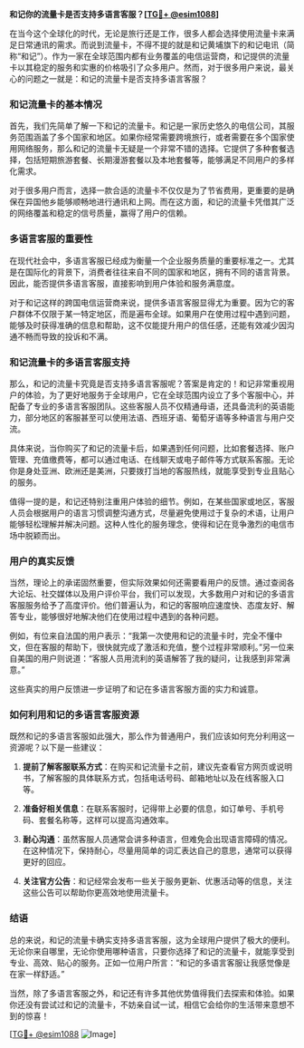 **和记你的流量卡是否支持多语言客服？[[TG💪+ @esim1088](https://t.me/s/esim1088)]**

在当今这个全球化的时代，无论是旅行还是工作，很多人都会选择使用流量卡来满足日常通讯的需求。而说到流量卡，不得不提的就是和记黄埔旗下的和记电讯（简称“和记”）。作为一家在全球范围内都有业务覆盖的电信运营商，和记提供的流量卡以其稳定的服务和实惠的价格吸引了众多用户。然而，对于很多用户来说，最关心的问题之一就是：和记的流量卡是否支持多语言客服？

### 和记流量卡的基本情况

首先，我们先简单了解一下和记的流量卡。和记是一家历史悠久的电信公司，其服务范围涵盖了多个国家和地区。如果你经常需要跨境旅行，或者需要在多个国家使用网络服务，那么和记的流量卡无疑是一个非常不错的选择。它提供了多种套餐选择，包括短期旅游套餐、长期漫游套餐以及本地套餐等，能够满足不同用户的多样化需求。

对于很多用户而言，选择一款合适的流量卡不仅仅是为了节省费用，更重要的是确保在异国他乡能够顺畅地进行通讯和上网。而在这方面，和记的流量卡凭借其广泛的网络覆盖和稳定的信号质量，赢得了用户的信赖。

### 多语言客服的重要性

在现代社会中，多语言客服已经成为衡量一个企业服务质量的重要标准之一。尤其是在国际化的背景下，消费者往往来自不同的国家和地区，拥有不同的语言背景。因此，能否提供多语言客服，直接影响到用户体验和服务满意度。

对于和记这样的跨国电信运营商来说，提供多语言客服显得尤为重要。因为它的客户群体不仅限于某一特定地区，而是遍布全球。如果用户在使用过程中遇到问题，能够及时获得准确的信息和帮助，这不仅能提升用户的信任感，还能有效减少因沟通不畅而导致的投诉和不满。

### 和记流量卡的多语言客服支持

那么，和记的流量卡究竟是否支持多语言客服呢？答案是肯定的！和记非常重视用户的体验，为了更好地服务于全球用户，它在全球范围内设立了多个客服中心，并配备了专业的多语言客服团队。这些客服人员不仅精通母语，还具备流利的英语能力，部分地区的客服甚至可以使用法语、西班牙语、葡萄牙语等多种语言与用户交流。

具体来说，当你购买了和记的流量卡后，如果遇到任何问题，比如套餐选择、账户管理、充值缴费等，都可以通过电话、在线聊天或电子邮件等方式联系客服。无论你是身处亚洲、欧洲还是美洲，只要拨打当地的客服热线，就能享受到专业且贴心的服务。

值得一提的是，和记还特别注重用户体验的细节。例如，在某些国家或地区，客服人员会根据用户的语言习惯调整沟通方式，尽量避免使用过于复杂的术语，让用户能够轻松理解并解决问题。这种人性化的服务理念，使得和记在竞争激烈的电信市场中脱颖而出。

### 用户的真实反馈

当然，理论上的承诺固然重要，但实际效果如何还需要看用户的反馈。通过查阅各大论坛、社交媒体以及用户评价平台，我们可以发现，大多数用户对和记的多语言客服服务给予了高度评价。他们普遍认为，和记的客服响应速度快、态度友好、解答专业，能够很好地解决他们在使用过程中遇到的各种问题。

例如，有位来自法国的用户表示：“我第一次使用和记的流量卡时，完全不懂中文，但在客服的帮助下，很快就完成了激活和充值，整个过程非常顺利。”另一位来自美国的用户则说道：“客服人员用流利的英语解答了我的疑问，让我感到非常满意。”

这些真实的用户反馈进一步证明了和记在多语言客服方面的实力和诚意。

### 如何利用和记的多语言客服资源

既然和记的多语言客服如此强大，那么作为普通用户，我们应该如何充分利用这一资源呢？以下是一些建议：

1. **提前了解客服联系方式**：在购买和记流量卡之前，建议先查看官方网页或说明书，了解客服的具体联系方式，包括电话号码、邮箱地址以及在线客服入口等。

2. **准备好相关信息**：在联系客服时，记得带上必要的信息，如订单号、手机号码、套餐名称等，这样可以提高沟通效率。

3. **耐心沟通**：虽然客服人员通常会讲多种语言，但难免会出现语言障碍的情况。在这种情况下，保持耐心，尽量用简单的词汇表达自己的意思，通常可以获得更好的回应。

4. **关注官方公告**：和记经常会发布一些关于服务更新、优惠活动等的信息，关注这些公告可以帮助你更高效地使用流量卡。

### 结语

总的来说，和记的流量卡确实支持多语言客服，这为全球用户提供了极大的便利。无论你来自哪里，无论你使用哪种语言，只要你选择了和记的流量卡，就能享受到专业、高效、贴心的服务。正如一位用户所言：“和记的多语言客服让我感觉像是在家一样舒适。”

当然，除了多语言客服之外，和记还有许多其他优势值得我们去探索和体验。如果你还没有尝试过和记的流量卡，不妨亲自试一试，相信它会给你的生活带来意想不到的惊喜！

[[TG💪+ @esim1088](https://t.me/s/esim1088) ![Image](https://i.postimg.cc/4NQfJmqS/Snipaste-2025-05-13-00-14-12.png)]